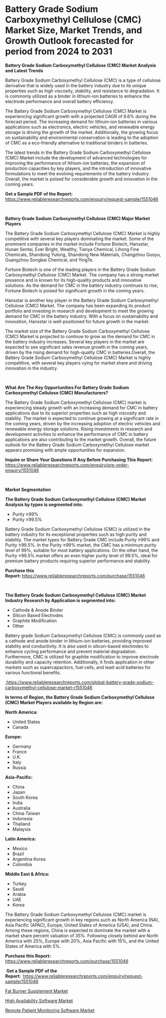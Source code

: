 <p><h1>Battery Grade Sodium Carboxymethyl Cellulose (CMC) Market Size, Market Trends, and Growth Outlook forecasted for period from 2024 to 2031</h1></p><p><strong>Battery Grade Sodium Carboxymethyl Cellulose (CMC) Market Analysis and Latest Trends</strong></p>
<p><p>Battery Grade Sodium Carboxymethyl Cellulose (CMC) is a type of cellulose derivative that is widely used in the battery industry due to its unique properties such as high viscosity, stability, and resistance to degradation. It is commonly utilized as a binder in lithium-ion batteries to enhance the electrode performance and overall battery efficiency.</p><p>The Battery Grade Sodium Carboxymethyl Cellulose (CMC) Market is experiencing significant growth with a projected CAGR of 6.6% during the forecast period. The increasing demand for lithium-ion batteries in various applications such as electronics, electric vehicles, and renewable energy storage is driving the growth of the market. Additionally, the growing focus on sustainability and environmental conservation is leading to the adoption of CMC as a eco-friendly alternative to traditional binders in batteries.</p><p>The latest trends in the Battery Grade Sodium Carboxymethyl Cellulose (CMC) Market include the development of advanced technologies for improving the performance of lithium-ion batteries, the expansion of production capacities by key players, and the introduction of innovative formulations to meet the evolving requirements of the battery industry. Overall, the market is poised for considerable growth and innovation in the coming years.</p></p>
<p><strong>Get a Sample PDF of the Report:&nbsp;</strong> <a href="https://www.reliableresearchreports.com/enquiry/request-sample/1551046">https://www.reliableresearchreports.com/enquiry/request-sample/1551046</a></p>
<p>&nbsp;</p>
<p><strong>Battery Grade Sodium Carboxymethyl Cellulose (CMC) Major Market Players</strong></p>
<p><p>The Battery Grade Sodium Carboxymethyl Cellulose (CMC) Market is highly competitive with several key players dominating the market. Some of the prominent companies in the market include Fortune Biotech, Hansstar, Hunan Sentai, Ever Bright, Wealthy, Tianya Chemical, Lihong Fine Chemicals, Shandong Yulong, Shandong New Materials, Changzhou Guoyu, Guangzhou Songbai Chemical, and YingTe.</p><p>Fortune Biotech is one of the leading players in the Battery Grade Sodium Carboxymethyl Cellulose (CMC) Market. The company has a strong market presence and is known for its high-quality products and innovative solutions. As the demand for CMC in the battery industry continues to rise, Fortune Biotech is poised for significant growth in the coming years.</p><p>Hansstar is another key player in the Battery Grade Sodium Carboxymethyl Cellulose (CMC) Market. The company has been expanding its product portfolio and investing in research and development to meet the growing demand for CMC in the battery industry. With a focus on sustainability and innovation, Hansstar is well-positioned for future growth in the market.</p><p>The market size of the Battery Grade Sodium Carboxymethyl Cellulose (CMC) Market is projected to continue to grow as the demand for CMC in the battery industry increases. Several key players in the market are expected to see significant sales revenue growth in the coming years, driven by the rising demand for high-quality CMC in batteries.Overall, the Battery Grade Sodium Carboxymethyl Cellulose (CMC) Market is highly competitive, with several key players vying for market share and driving innovation in the industry.</p></p>
<p>&nbsp;</p>
<p><strong>What Are The Key Opportunities For Battery Grade Sodium Carboxymethyl Cellulose (CMC) Manufacturers?</strong></p>
<p><p>The Battery Grade Sodium Carboxymethyl Cellulose (CMC) market is experiencing steady growth with an increasing demand for CMC in battery applications due to its superior properties such as high viscosity and stability. The market is expected to continue growing at a significant rate in the coming years, driven by the increasing adoption of electric vehicles and renewable energy storage solutions. Rising investments in research and development activities to enhance the performance of CMC in battery applications are also contributing to the market growth. Overall, the future outlook for the Battery Grade Sodium Carboxymethyl Cellulose market appears promising with ample opportunities for expansion.</p></p>
<p><strong>Inquire or Share Your Questions If Any Before Purchasing This Report:</strong> <a href="https://www.reliableresearchreports.com/enquiry/pre-order-enquiry/1551046">https://www.reliableresearchreports.com/enquiry/pre-order-enquiry/1551046</a></p>
<p>&nbsp;</p>
<p><strong>Market Segmentation</strong></p>
<p><strong>The Battery Grade Sodium Carboxymethyl Cellulose (CMC) Market Analysis by types is segmented into:</strong></p>
<p><ul><li>Purity ≥99%</li><li>Purity ≥99.5%</li></ul></p>
<p><p>Battery Grade Sodium Carboxymethyl Cellulose (CMC) is utilized in the battery industry for its exceptional properties such as high purity and stability. The market types for Battery Grade CMC include Purity ≥99% and Purity ≥99.5%. In the Purity ≥99% market, the CMC has a minimum purity level of 99%, suitable for most battery applications. On the other hand, the Purity ≥99.5% market offers an even higher purity level of 99.5%, ideal for premium battery products requiring superior performance and stability.</p></p>
<p><strong>Purchase this Report:&nbsp;</strong><a href="https://www.reliableresearchreports.com/purchase/1551046">https://www.reliableresearchreports.com/purchase/1551046</a></p>
<p>&nbsp;</p>
<p><strong>The Battery Grade Sodium Carboxymethyl Cellulose (CMC) Market Industry Research by Application is segmented into:</strong></p>
<p><ul><li>Cathode & Anode Binder</li><li>Silicon Based Electrodes</li><li>Graphite Modification</li><li>Other</li></ul></p>
<p><p>Battery grade Sodium Carboxymethyl Cellulose (CMC) is commonly used as a cathode and anode binder in lithium-ion batteries, providing improved stability and conductivity. It is also used in silicon-based electrodes to enhance cycling performance and prevent material degradation. Furthermore, CMC is utilized for graphite modification to improve electrode durability and capacity retention. Additionally, it finds application in other markets such as supercapacitors, fuel cells, and lead-acid batteries for various functional benefits.</p></p>
<p><a href="https://www.reliableresearchreports.com/global-battery-grade-sodium-carboxymethyl-cellulose-market-r1551046">&nbsp;https://www.reliableresearchreports.com/global-battery-grade-sodium-carboxymethyl-cellulose-market-r1551046</a></p>
<p><strong>In terms of Region, the Battery Grade Sodium Carboxymethyl Cellulose (CMC) Market Players available by Region are:</strong></p>
<p>
    <p> <strong> North America: </strong>
        <ul>
            <li>United States</li>
            <li>Canada</li>
        </ul>
        </p> 
    <p> <strong> Europe: </strong>
        <ul>
            <li>Germany</li>
            <li>France</li>
            <li>U.K.</li>
            <li>Italy</li>
            <li>Russia</li>
        </ul>
        </p> 
    <p> <strong> Asia-Pacific: </strong>
        <ul>
            <li>China</li>
            <li>Japan</li>
            <li>South Korea</li>
            <li>India</li>
            <li>Australia</li>
            <li>China Taiwan</li>
            <li>Indonesia</li>
            <li>Thailand</li>
            <li>Malaysia</li>
        </ul>
        </p> 
    <p> <strong> Latin America: </strong>
        <ul>
            <li>Mexico</li>
            <li>Brazil</li>
            <li>Argentina Korea</li>
            <li>Colombia</li>
        </ul>
        </p> 
    <p> <strong> Middle East & Africa: </strong>
        <ul>
            <li>Turkey</li>
            <li>Saudi</li>
            <li>Arabia</li>
            <li>UAE</li>
            <li>Korea</li>
        </ul>
    </p>
    </p>
<p><p>The Battery Grade Sodium Carboxymethyl Cellulose (CMC) market is experiencing significant growth in key regions such as North America (NA), Asia Pacific (APAC), Europe, United States of America (USA), and China. Among these regions, China is expected to dominate the market with a market share percent valuation of 35%. Following closely behind are North America with 25%, Europe with 20%, Asia Pacific with 15%, and the United States of America with 5%.</p></p>
<p><strong>Purchase this Report: </strong><a href="https://www.reliableresearchreports.com/purchase/1551046">https://www.reliableresearchreports.com/purchase/1551046</a></p>
<p>&nbsp;<strong>Get a Sample PDF of the Report:&nbsp;&nbsp;</strong><a href="https://www.reliableresearchreports.com/enquiry/request-sample/1551046">https://www.reliableresearchreports.com/enquiry/request-sample/1551046</a></p>
<p><strong></strong></p>
<p><p><a href="https://github.com/polesdua1/Market-Research-Report-List-1/blob/main/fat-burner-supplement-market.md">Fat Burner Supplement Market</a></p><p><a href="https://github.com/Brown8Reggie/Market-Research-Report-List-1/blob/main/high-availability-software-market.md">High Availability Software Market</a></p><p><a href="https://github.com/GaryrankliznmwoXff/Market-Research-Report-List-1/blob/main/remote-patient-monitoring-software-market.md">Remote Patient Monitoring Software Market</a></p></p>